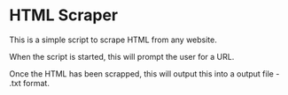 # HTML Scraper

This is a simple script to scrape HTML from any website.

When the script is started, this will prompt the user for a URL.

Once the HTML has been scrapped, this will output this into a output file - .txt format.
